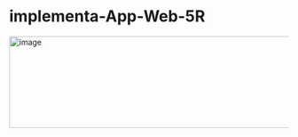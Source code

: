 # implementa-App-Web-5R
<img width="591" height="165" alt="image" src="https://github.com/user-attachments/assets/ad8ccbc4-ca3e-44c8-95e7-fd2eca8a8a93" />
